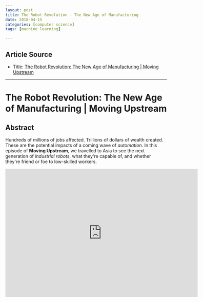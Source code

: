 ```yaml
---
layout: post
title: The Robot Revolution - The New Age of Manufacturing
date: 2018-04-15
categories: [computer science]
tags: [machine learning]

---
```


## Article Source
* Title: [The Robot Revolution: The New Age of Manufacturing | Moving Upstream](https://www.youtube.com/watch?v=HX6M4QunVmA)

---


# The Robot Revolution: The New Age of Manufacturing | Moving Upstream

## Abstract

Hundreds of millions of jobs affected. Trillions of dollars of wealth created. These are the potential impacts of a coming wave of *automation*. In this episode of **Moving Upstream**, we travelled to Asia to see the next generation of *industrial robots*, what they're capable of, and whether they're friend or foe to low-skilled workers. 

<iframe width="600" height="400" src="https://www.youtube.com/embed/HX6M4QunVmA" frameborder="0" allow="autoplay; encrypted-media" allowfullscreen></iframe>